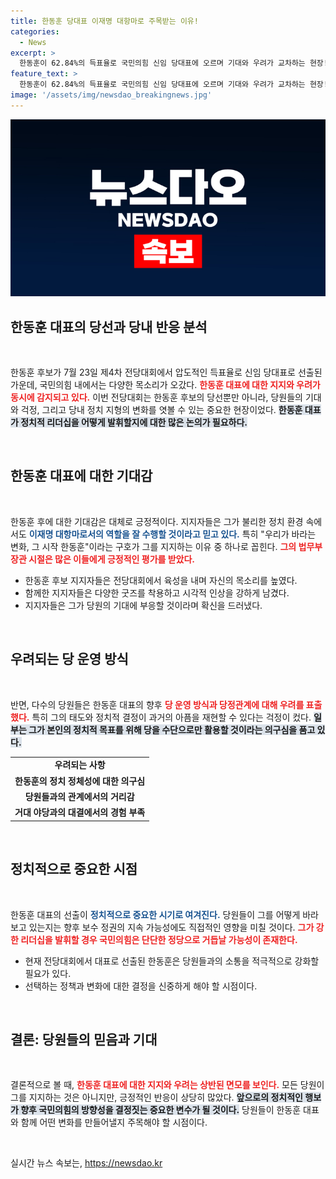 ```yaml
---
title: 한동훈 당대표 이재명 대항마로 주목받는 이유!
categories:
  - News
excerpt: >
  한동훈이 62.84%의 득표율로 국민의힘 신임 당대표에 오르며 기대와 우려가 교차하는 현장! 지지자들은 이재명 대항마로서의 역할을 강조한 반면, 일부 당원들은 향후 당 운영에 대한 불안감을 표출했습니다. 과연 그의 리더십은 당의 미래를 어떻게 이끌 것인가?
feature_text: >
  한동훈이 62.84%의 득표율로 국민의힘 신임 당대표에 오르며 기대와 우려가 교차하는 현장! 지지자들은 이재명 대항마로서의 역할을 강조한 반면, 일부 당원들은 향후 당 운영에 대한 불안감을 표출했습니다. 과연 그의 리더십은 당의 미래를 어떻게 이끌 것인가?
image: '/assets/img/newsdao_breakingnews.jpg'
---
```


<p><img src="/assets/img/newsdao_breakingnews.jpg" alt="implanttips 속보" /></p>

<h2 data-ke-size="size26">한동훈 대표의 당선과 당내 반응 분석</h2>

<p data-ke-size="size16">&nbsp;</p>

<p>한동훈 후보가 7월 23일 제4차 전당대회에서 압도적인 득표율로 신임 당대표로 선출된 가운데, 국민의힘 내에서는 다양한 목소리가 오갔다. <b><span style="color: #ee2323;">한동훈 대표에 대한 지지와 우려가 동시에 감지되고 있다.</span></b> 이번 전당대회는 한동훈 후보의 당선뿐만 아니라, 당원들의 기대와 걱정, 그리고 당내 정치 지형의 변화를 엿볼 수 있는 중요한 현장이었다. <b><span style="background-color: #21538527;">한동훈 대표가 정치적 리더십을 어떻게 발휘할지에 대한 많은 논의가 필요하다.</span></b> </p>

<p data-ke-size="size16">&nbsp;</p>

<h2 data-ke-size="size26">한동훈 대표에 대한 기대감</h2>

<p data-ke-size="size16">&nbsp;</p>

<p>한동훈 후에 대한 기대감은 대체로 긍정적이다. 지지자들은 그가 불리한 정치 환경 속에서도 <b><span style="color: #1a5490;">이재명 대항마로서의 역할을 잘 수행할 것이라고 믿고 있다.</span></b> 특히 "우리가 바라는 변화, 그 시작 한동훈"이라는 구호가 그를 지지하는 이유 중 하나로 꼽힌다. <b><span style="color: #ee2323;">그의 법무부 장관 시절은 많은 이들에게 긍정적인 평가를 받았다.</span></b> </p>

<ul>
    <li>한동훈 후보 지지자들은 전당대회에서 육성을 내며 자신의 목소리를 높였다.</li>
    <li>함께한 지지자들은 다양한 굿즈를 착용하고 시각적 인상을 강하게 남겼다.</li>
    <li>지지자들은 그가 당원의 기대에 부응할 것이라며 확신을 드러냈다.</li>
</ul>

<p data-ke-size="size16">&nbsp;</p>

<h2 data-ke-size="size26">우려되는 당 운영 방식</h2>

<p data-ke-size="size16">&nbsp;</p>

<p>반면, 다수의 당원들은 한동훈 대표의 향후 <b><span style="color: #ee2323;">당 운영 방식과 당정관계에 대해 우려를 표출했다.</span></b> 특히 그의 태도와 정치적 결정이 과거의 아픔을 재현할 수 있다는 걱정이 컸다. <b><span style="background-color: #21538527;">일부는 그가 본인의 정치적 목표를 위해 당을 수단으로만 활용할 것이라는 의구심을 품고 있다.</span></b> </p>

<table>
    <tr>
        <td style="text-align: center; height: 17px;"><b>우려되는 사항</b></td>
    </tr>
    <tr>
        <td style="text-align: center; height: 17px;"><b>한동훈의 정치 정체성에 대한 의구심</b></td>
    </tr>
    <tr>
        <td style="text-align: center; height: 17px;"><b>당원들과의 관계에서의 거리감</b></td>
    </tr>
    <tr>
        <td style="text-align: center; height: 17px;"><b>거대 야당과의 대결에서의 경험 부족</b></td>
    </tr>
</table>

<p data-ke-size="size16">&nbsp;</p>

<h2 data-ke-size="size26">정치적으로 중요한 시점</h2>

<p data-ke-size="size16">&nbsp;</p>

<p>한동훈 대표의 선출이 <b><span style="color: #1a5490;">정치적으로 중요한 시기로 여겨진다.</span></b> 당원들이 그를 어떻게 바라보고 있는지는 향후 보수 정권의 지속 가능성에도 직접적인 영향을 미칠 것이다. <b><span style="color: #ee2323;">그가 강한 리더십을 발휘할 경우 국민의힘은 단단한 정당으로 거듭날 가능성이 존재한다.</span></b> </p>

<ul>
    <li>현재 전당대회에서 대표로 선출된 한동훈은 당원들과의 소통을 적극적으로 강화할 필요가 있다.</li>
    <li>선택하는 정책과 변화에 대한 결정을 신중하게 해야 할 시점이다.</li>
</ul>

<p data-ke-size="size16">&nbsp;</p>

<h2 data-ke-size="size26">결론: 당원들의 믿음과 기대</h2>

<p data-ke-size="size16">&nbsp;</p>

<p>결론적으로 볼 때, <b><span style="color: #ee2323;">한동훈 대표에 대한 지지와 우려는 상반된 면모를 보인다.</span></b> 모든 당원이 그를 지지하는 것은 아니지만, 긍정적인 반응이 상당히 많았다. <b><span style="background-color: #21538527;">앞으로의 정치적인 행보가 향후 국민의힘의 방향성을 결정짓는 중요한 변수가 될 것이다.</span></b> 당원들이 한동훈 대표와 함께 어떤 변화를 만들어낼지 주목해야 할 시점이다. </p>

<p data-ke-size="size16">&nbsp;</p>
실시간 뉴스 속보는, <a href="https://newsdao.kr" rel="dofollow">https://newsdao.kr</a>


